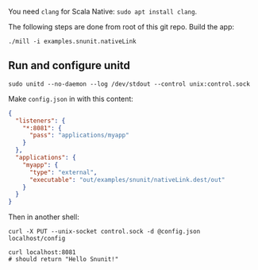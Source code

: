 
You need `clang` for Scala Native: `sudo apt install clang`.

The following steps are done from root of this git repo.
Build the app:

```shell
./mill -i examples.snunit.nativeLink
```


## Run and configure unitd

```shell
sudo unitd --no-daemon --log /dev/stdout --control unix:control.sock
```

Make `config.json` in with this content:

```json
{
  "listeners": {
    "*:8081": {
      "pass": "applications/myapp"
    }
  },
  "applications": {
    "myapp": {
      "type": "external",
      "executable": "out/examples/snunit/nativeLink.dest/out"
    }
  }
}
```

Then in another shell:

```shell
curl -X PUT --unix-socket control.sock -d @config.json localhost/config

curl localhost:8081
# should return "Hello Snunit!"
```



